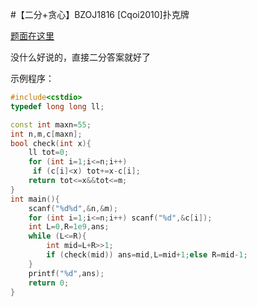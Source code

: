#【二分+贪心】BZOJ1816 [Cqoi2010]扑克牌

[题面在这里](http://www.lydsy.com/JudgeOnline/problem.php?id=1816)



没什么好说的，直接二分答案就好了



示例程序：

```C++
#include<cstdio>
typedef long long ll;

const int maxn=55;
int n,m,c[maxn];
bool check(int x){
	ll tot=0;
	for (int i=1;i<=n;i++)
	 if (c[i]<x) tot+=x-c[i];
	return tot<=x&&tot<=m;
}
int main(){
	scanf("%d%d",&n,&m);
	for (int i=1;i<=n;i++) scanf("%d",&c[i]);
	int L=0,R=1e9,ans;
	while (L<=R){
		int mid=L+R>>1;
		if (check(mid)) ans=mid,L=mid+1;else R=mid-1;
	}
	printf("%d",ans);
	return 0;
}
```


